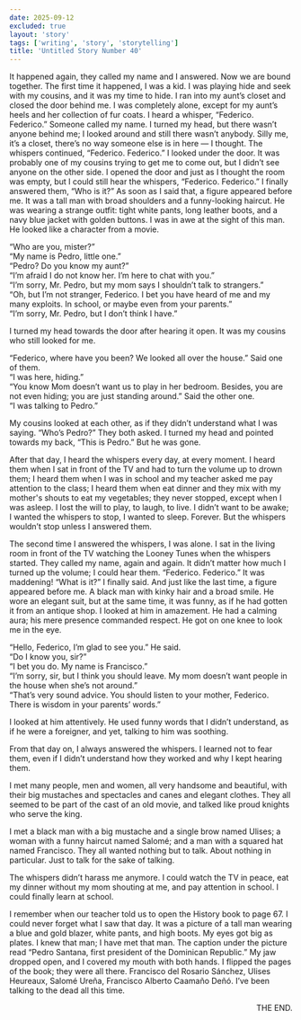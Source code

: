 ```yaml
---
date: 2025-09-12
excluded: true
layout: 'story'
tags: ['writing', 'story', 'storytelling']
title: 'Untitled Story Number 40'
---
```


It happened again, they called my name and I answered. Now we are bound together. The first time it happened, I was a kid. I was playing hide and seek with my cousins, and it was my time to hide. I ran into my aunt’s closet and closed the door behind me. I was completely alone, except for my aunt’s heels and her collection of fur coats. I heard a whisper, “Federico. Federico.” Someone called my name. I turned my head, but there wasn’t anyone behind me; I looked around and still there wasn’t anybody. Silly me, it’s a closet, there’s no way someone else is in here — I thought. The whispers continued, “Federico. Federico.” I looked under the door. It was probably one of my cousins trying to get me to come out, but I didn’t see anyone on the other side. I opened the door and just as I thought the room was empty, but I could still hear the whispers, “Federico. Federico.” I finally answered them, “Who is it?” As soon as I said that, a figure appeared before me. It was a tall man with broad shoulders and a funny-looking haircut. He was wearing a strange outfit: tight white pants, long leather boots, and a navy blue jacket with golden buttons. I was in awe at the sight of this man. He looked like a character from a movie.

“Who are you, mister?”  
“My name is Pedro, little one.”  
“Pedro? Do you know my aunt?”  
“I’m afraid I do not know her. I’m here to chat with you.”  
“I’m sorry, Mr. Pedro, but my mom says I shouldn’t talk to strangers.”  
“Oh, but I’m not stranger, Federico. I bet you have heard of me and my many exploits. In school, or maybe even from your parents.”  
“I’m sorry, Mr. Pedro, but I don’t think I have.”

I turned my head towards the door after hearing it open. It was my cousins who still looked for me.

“Federico, where have you been? We looked all over the house.” Said one of them.  
“I was here, hiding.”  
“You know Mom doesn’t want us to play in her bedroom. Besides, you are not even hiding; you are just standing around.” Said the other one.  
“I was talking to Pedro.”

My cousins looked at each other, as if they didn’t understand what I was saying. “Who’s Pedro?” They both asked. I turned my head and pointed towards my back, “This is Pedro.” But he was gone.

After that day, I heard the whispers every day, at every moment. I heard them when I sat in front of the TV and had to turn the volume up to drown them; I heard them when I was in school and my teacher asked me pay attention to the class; I heard them when eat dinner and they mix with my mother's shouts to eat my vegetables; they never stopped, except when I was asleep. I lost the will to play, to laugh, to live. I didn’t want to be awake; I wanted the whispers to stop, I wanted to sleep. Forever. But the whispers wouldn’t stop unless I answered them.

The second time I answered the whispers, I was alone. I sat in the living room in front of the TV watching the Looney Tunes when the whispers started. They called my name, again and again. It didn’t matter how much I turned up the volume; I could hear them. “Federico. Federico.” It was maddening! “What is it?” I finally said. And just like the last time, a figure appeared before me. A black man with kinky hair and a broad smile. He wore an elegant suit, but at the same time, it was funny, as if he had gotten it from an antique shop. I looked at him in amazement. He had a calming aura; his mere presence commanded respect. He got on one knee to look me in the eye.

“Hello, Federico, I’m glad to see you.” He said.  
“Do I know you, sir?”  
“I bet you do. My name is Francisco.”  
“I’m sorry, sir, but I think you should leave. My mom doesn’t want people in the house when she’s not around.”  
“That’s very sound advice. You should listen to your mother, Federico. There is wisdom in your parents’ words.”

I looked at him attentively. He used funny words that I didn’t understand, as if he were a foreigner, and yet, talking to him was soothing.

From that day on, I always answered the whispers. I learned not to fear them, even if I didn’t understand how they worked and why I kept hearing them.

I met many people, men and women, all very handsome and beautiful, with their big mustaches and spectacles and canes and elegant clothes. They all seemed to be part of the cast of an old movie, and talked like proud knights who serve the king.

I met a black man with a big mustache and a single brow named Ulises; a woman with a funny haircut named Salomé; and a man with a squared hat named Francisco. They all wanted nothing but to talk. About nothing in particular. Just to talk for the sake of talking.

The whispers didn’t harass me anymore. I could watch the TV in peace, eat my dinner without my mom shouting at me, and pay attention in school. I could finally learn at school.

I remember when our teacher told us to open the History book to page 67. I could never forget what I saw that day. It was a picture of a tall man wearing a blue and gold blazer, white pants, and high boots. My eyes got big as plates. I knew that man; I have met that man. The caption under the picture read “Pedro Santana, first president of the Dominican Republic.” My jaw dropped open, and I covered my mouth with both hands. I flipped the pages of the book; they were all there. Francisco del Rosario Sánchez, Ulises Heureaux, Salomé Ureña, Francisco Alberto Caamaño Deñó. I’ve been talking to the dead all this time.

<p style="text-align:right">THE END.</p>